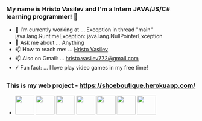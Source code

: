 ### My name is Hristo Vasilev and I'm a Intern JAVA/JS/C# learning programmer!  👋

- 🔭 I’m currently working at ... Exception in thread "main" java.lang.RuntimeException: java.lang.NullPointerException
- 💬 Ask me about ... Anything
- 📫 How to reach me: ... <a class="badge-base__link LI-simple-link" href="https://bg.linkedin.com/in/hristovasilevv?trk=profile-badge">Hristo Vasilev</a></div>
- 📫 Also on Gmail: ... hristo.vasilev772@gmail.com
- ⚡ Fun fact: ... I love play video games in my free time!

### This is my web project - https://shoeboutique.herokuapp.com/

* <code><img height="50" src="https://upload.wikimedia.org/wikipedia/en/thumb/3/30/Java_programming_language_logo.svg/300px-Java_programming_language_logo.svg.png"></code>
<code><img height="50" src="https://upload.wikimedia.org/wikipedia/commons/thumb/9/99/Unofficial_JavaScript_logo_2.svg/640px-Unofficial_JavaScript_logo_2.svg.png"></code>
<code><img height="50" src="https://camo.githubusercontent.com/8d56e87edf99e89bfc457cd62462e0b7aae19e6b197b1df5c542d474d8d76f81/68747470733a2f2f646576656c6f7065722e6665646f726170726f6a6563742e6f72672f7374617469632f6c6f676f2f6373686172702e706e67"></code>
<code><img height="50" src="https://upload.wikimedia.org/wikipedia/commons/thumb/2/25/HTML5_Shiny_Icon.svg/640px-HTML5_Shiny_Icon.svg.png"></code>
<code><img height="50" src="https://upload.wikimedia.org/wikipedia/commons/thumb/6/62/CSS3_logo.svg/640px-CSS3_logo.svg.png"></code>
<code><img height="50" src="https://labs.mysql.com/common/logos/mysql-logo.svg?v2"></code>
<code><img height="50" src="https://spring.io/images/spring-logo-9146a4d3298760c2e7e49595184e1975.svg"></code>

